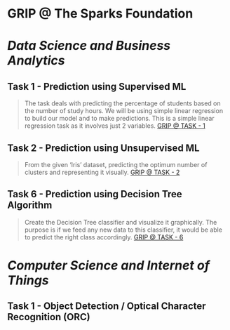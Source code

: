 # __GRIP @ The Sparks Foundation__

# _Data Science and Business Analytics_

## Task 1 - Prediction using Supervised ML

> The task deals with predicting the percentage of students based on the number of study hours.
> We will be using simple linear regression to build our model and to make predictions. This is a simple linear regression task as it involves just 2 variables.
> [GRIP @ TASK - 1](https://github.com/deepthiinduri/GRIP-TheSparksFoundation/blob/main/TASK%20-%201.ipynb)


## Task 2 - Prediction using Unsupervised ML

> From the given ‘Iris’ dataset, predicting the optimum number of clusters and representing it visually.
> [GRIP @ TASK - 2](https://github.com/deepthiinduri/GRIP-TheSparksFoundation/blob/main/TASK%20-%202.ipynb)


## Task 6 - Prediction using Decision Tree Algorithm

> Create the Decision Tree classifier and visualize it graphically.
> The purpose is if we feed any new data to this classifier, it would be able to predict the right class accordingly.
> [GRIP @ TASK - 6](https://github.com/deepthiinduri/GRIP-TheSparksFoundation/blob/main/TASK%20-%206.ipynb)



# _Computer Science and Internet of Things_

## Task 1 - Object Detection / Optical Character Recognition (ORC) 
